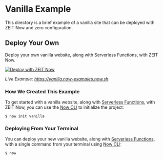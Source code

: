 # Vanilla Example

This directory is a brief example of a vanilla site that can be deployed with ZEIT Now and zero configuration.

## Deploy Your Own

Deploy your own vanilla website, along with Serverless Functions, with ZEIT Now.

[![Deploy with ZEIT Now](https://zeit.co/button)](https://zeit.co/new/project?template=https://github.com/zeit/now/tree/master/examples/vanilla)

_Live Example: https://vanilla.now-examples.now.sh_

### How We Created This Example

To get started with a vanilla website, along with [Serverless Functions](https://zeit.co/docs/v2/serverless-functions/introduction), with ZEIT Now, you can use the [Now CLI](https://zeit.co/download) to initialize the project:

```shell
$ now init vanilla
```

### Deploying From Your Terminal

You can deploy your new vanilla website, along with [Serverless Functions](https://zeit.co/docs/v2/serverless-functions/introduction), with a single command from your terminal using [Now CLI](https://zeit.co/download):

```shell
$ now
```
